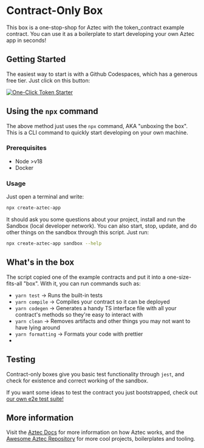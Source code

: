 # Contract-Only Box

This box is a one-stop-shop for Aztec with the token_contract example contract. You can use it as a boilerplate to start developing your own Aztec app in seconds!

## Getting Started

The easiest way to start is with a Github Codespaces, which has a generous free tier. Just click on this button:

[![One-Click Token Starter](.devcontainer/assets/token_cta_badge.svg)](https://codespaces.new/AztecProtocol/aztec-packages?devcontainer_path=.devcontainer%2Ftoken%2Fdevcontainer.json)

## Using the `npx` command

The above method just uses the `npx` command, AKA "unboxing the box". This is a CLI command to quickly start developing on your own machine.

### Prerequisites

- Node >v18
- Docker

### Usage

Just open a terminal and write:

```bash
npx create-aztec-app
```

It should ask you some questions about your project, install and run the Sandbox (local developer network). You can also start, stop, update, and do other things on the sandbox through this script. Just run:

```bash
npx create-aztec-app sandbox --help
```

## What's in the box

The script copied one of the example contracts and put it into a one-size-fits-all "box". With it, you can run commands such as:

- `yarn test` -> Runs the built-in tests
- `yarn compile` -> Compiles your contract so it can be deployed
- `yarn codegen` -> Generates a handy TS interface file with all your contract's methods so they're easy to interact with
- `yarn clean` -> Removes artifacts and other things you may not want to have lying around
- `yarn formatting` -> Formats your code with prettier
-  

## Testing

Contract-only boxes give you basic test functionality through `jest`, and check for existence and correct working of the sandbox.

If you want some ideas to test the contract you just bootstrapped, check out [our own e2e test suite!](https://github.com/AztecProtocol/aztec-packages/tree/master/yarn-project/end-to-end/src/e2e_token_contract.test.ts)

## More information

Visit the [Aztec Docs](https://docs.aztec.network) for more information on how Aztec works, and the [Awesome Aztec Repository](https://github.com/AztecProtocol/awesome-aztec) for more cool projects, boilerplates and tooling.
